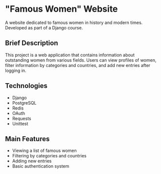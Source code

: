 # "Famous Women" Website

A website dedicated to famous women in history and modern times. Developed as part of a Django course.


## Brief Description



This project is a web application that contains information about outstanding women from various fields. Users can view profiles of women, filter information by categories and countries, and add new entries after logging in.

## Technologies



-   Django
-   PostgreSQL
-   Redis
-   OAuth
-   Requests
-   Unittest

## Main Features



-   Viewing a list of famous women
-   Filtering by categories and countries
-   Adding new entries
-   Basic authentication system
